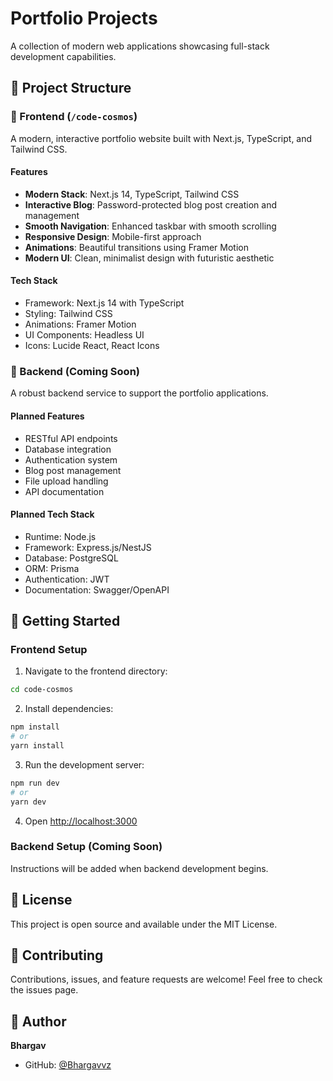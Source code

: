 # Portfolio Projects

A collection of modern web applications showcasing full-stack development capabilities.

## 📂 Project Structure

### 🎨 Frontend (`/code-cosmos`)
A modern, interactive portfolio website built with Next.js, TypeScript, and Tailwind CSS.

#### Features
- **Modern Stack**: Next.js 14, TypeScript, Tailwind CSS
- **Interactive Blog**: Password-protected blog post creation and management
- **Smooth Navigation**: Enhanced taskbar with smooth scrolling
- **Responsive Design**: Mobile-first approach
- **Animations**: Beautiful transitions using Framer Motion
- **Modern UI**: Clean, minimalist design with futuristic aesthetic

#### Tech Stack
- Framework: Next.js 14 with TypeScript
- Styling: Tailwind CSS
- Animations: Framer Motion
- UI Components: Headless UI
- Icons: Lucide React, React Icons

### 🔧 Backend (Coming Soon)
A robust backend service to support the portfolio applications.

#### Planned Features
- RESTful API endpoints
- Database integration
- Authentication system
- Blog post management
- File upload handling
- API documentation

#### Planned Tech Stack
- Runtime: Node.js
- Framework: Express.js/NestJS
- Database: PostgreSQL
- ORM: Prisma
- Authentication: JWT
- Documentation: Swagger/OpenAPI

## 🚀 Getting Started

### Frontend Setup
1. Navigate to the frontend directory:
```bash
cd code-cosmos
```

2. Install dependencies:
```bash
npm install
# or
yarn install
```

3. Run the development server:
```bash
npm run dev
# or
yarn dev
```

4. Open [http://localhost:3000](http://localhost:3000)

### Backend Setup (Coming Soon)
Instructions will be added when backend development begins.

## 📝 License

This project is open source and available under the MIT License.

## 🤝 Contributing

Contributions, issues, and feature requests are welcome! Feel free to check the issues page.

## 👤 Author

**Bhargav**
- GitHub: [@Bhargavvz](https://github.com/Bhargavvz)
